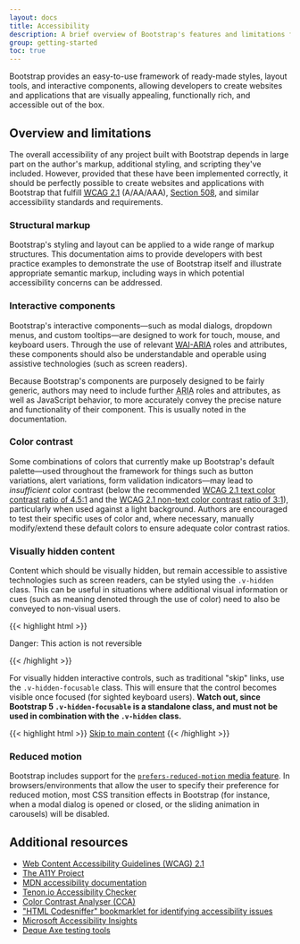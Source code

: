 ```yaml
---
layout: docs
title: Accessibility
description: A brief overview of Bootstrap's features and limitations for the creation of accessible content.
group: getting-started
toc: true
---
```


Bootstrap provides an easy-to-use framework of ready-made styles, layout tools, and interactive components, allowing developers to create websites and applications that are visually appealing, functionally rich, and accessible out of the box.

## Overview and limitations

The overall accessibility of any project built with Bootstrap depends in large part on the author's markup, additional styling, and scripting they've included. However, provided that these have been implemented correctly, it should be perfectly possible to create websites and applications with Bootstrap that fulfill [<abbr title="Web Content Accessibility Guidelines">WCAG</abbr> 2.1](https://www.w3.org/TR/WCAG21/) (A/AA/AAA), [Section 508](https://www.section508.gov/), and similar accessibility standards and requirements.

### Structural markup

Bootstrap's styling and layout can be applied to a wide range of markup structures. This documentation aims to provide developers with best practice examples to demonstrate the use of Bootstrap itself and illustrate appropriate semantic markup, including ways in which potential accessibility concerns can be addressed.

### Interactive components

Bootstrap's interactive components—such as modal dialogs, dropdown menus, and custom tooltips—are designed to work for touch, mouse, and keyboard users. Through the use of relevant [<abbr title="Web Accessibility Initiative">WAI</abbr>-<abbr title="Accessible Rich Internet Applications">ARIA</abbr>](https://www.w3.org/WAI/standards-guidelines/aria/) roles and attributes, these components should also be understandable and operable using assistive technologies (such as screen readers).

Because Bootstrap's components are purposely designed to be fairly generic, authors may need to include further <abbr title="Accessible Rich Internet Applications">ARIA</abbr> roles and attributes, as well as JavaScript behavior, to more accurately convey the precise nature and functionality of their component. This is usually noted in the documentation.

### Color contrast

Some combinations of colors that currently make up Bootstrap's default palette—used throughout the framework for things such as button variations, alert variations, form validation indicators—may lead to *insufficient* color contrast (below the recommended [WCAG 2.1 text color contrast ratio of 4.5:1](https://www.w3.org/TR/WCAG21/#contrast-minimum) and the [WCAG 2.1 non-text color contrast ratio of 3:1](https://www.w3.org/TR/WCAG21/#non-text-contrast)), particularly when used against a light background. Authors are encouraged to test their specific uses of color and, where necessary, manually modify/extend these default colors to ensure adequate color contrast ratios.

### Visually hidden content

Content which should be visually hidden, but remain accessible to assistive technologies such as screen readers, can be styled using the `.v-hidden` class. This can be useful in situations where additional visual information or cues (such as meaning denoted through the use of color) need to also be conveyed to non-visual users.

{{< highlight html >}}
<p class="text-danger">
  <span class="v-hidden">Danger: </span>
  This action is not reversible
</p>
{{< /highlight >}}

For visually hidden interactive controls, such as traditional "skip" links, use the `.v-hidden-focusable` class. This will ensure that the control becomes visible once focused (for sighted keyboard users). **Watch out, since Bootstrap 5 `.v-hidden-focusable` is a standalone class, and must not be used in combination with the `.v-hidden` class.**

{{< highlight html >}}
<a class="v-hidden-focusable" href="#content">Skip to main content</a>
{{< /highlight >}}

### Reduced motion

Bootstrap includes support for the [`prefers-reduced-motion` media feature](https://drafts.csswg.org/mediaqueries-5/#prefers-reduced-motion). In browsers/environments that allow the user to specify their preference for reduced motion, most CSS transition effects in Bootstrap (for instance, when a modal dialog is opened or closed, or the sliding animation in carousels) will be disabled.

## Additional resources

- [Web Content Accessibility Guidelines (WCAG) 2.1](https://www.w3.org/TR/WCAG21/)
- [The A11Y Project](https://a11yproject.com/)
- [MDN accessibility documentation](https://developer.mozilla.org/en-US/docs/Web/Accessibility)
- [Tenon.io Accessibility Checker](https://tenon.io/)
- [Color Contrast Analyser (CCA)](https://developer.paciellogroup.com/resources/contrastanalyser/)
- ["HTML Codesniffer" bookmarklet for identifying accessibility issues](https://github.com/squizlabs/HTML_CodeSniffer)
- [Microsoft Accessibility Insights](https://accessibilityinsights.io/)
- [Deque Axe testing tools](https://www.deque.com/axe/)
